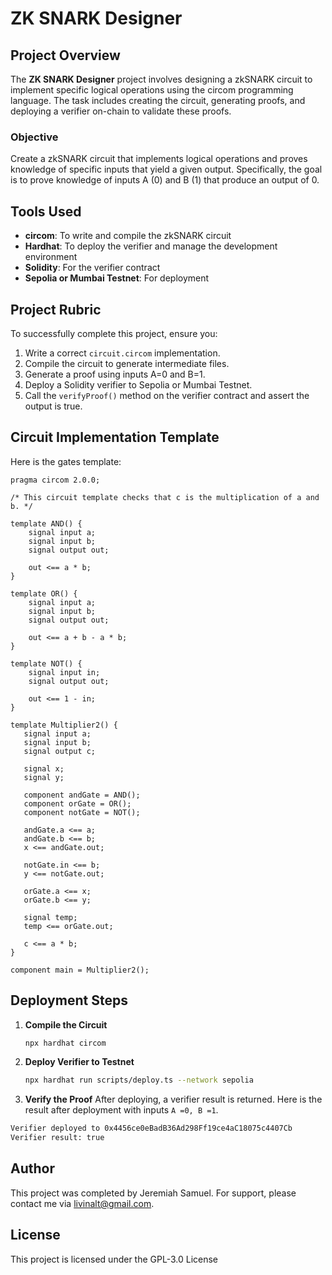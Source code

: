 # ZK SNARK Designer

## Project Overview

The **ZK SNARK Designer** project involves designing a zkSNARK circuit to implement specific logical operations using the circom programming language. The task includes creating the circuit, generating proofs, and deploying a verifier on-chain to validate these proofs.

### Objective

Create a zkSNARK circuit that implements logical operations and proves knowledge of specific inputs that yield a given output. Specifically, the goal is to prove knowledge of inputs A (0) and B (1) that produce an output of 0.


## Tools Used

- **circom**: To write and compile the zkSNARK circuit
- **Hardhat**: To deploy the verifier and manage the development environment
- **Solidity**: For the verifier contract
- **Sepolia or Mumbai Testnet**: For deployment


## Project Rubric

To successfully complete this project, ensure you:

1. Write a correct `circuit.circom` implementation.
2. Compile the circuit to generate intermediate files.
3. Generate a proof using inputs A=0 and B=1.
4. Deploy a Solidity verifier to Sepolia or Mumbai Testnet.
5. Call the `verifyProof()` method on the verifier contract and assert the output is true.

## Circuit Implementation Template

Here is the gates template:

```circom
pragma circom 2.0.0;

/* This circuit template checks that c is the multiplication of a and b. */

template AND() {
    signal input a;
    signal input b;
    signal output out;

    out <== a * b;
}

template OR() {
    signal input a;
    signal input b;
    signal output out;

    out <== a + b - a * b;
}

template NOT() {
    signal input in;
    signal output out;

    out <== 1 - in;
}

template Multiplier2() {
   signal input a;
   signal input b;
   signal output c;

   signal x;
   signal y;

   component andGate = AND();
   component orGate = OR();
   component notGate = NOT();

   andGate.a <== a;
   andGate.b <== b;
   x <== andGate.out;

   notGate.in <== b;
   y <== notGate.out;

   orGate.a <== x;
   orGate.b <== y;

   signal temp;
   temp <== orGate.out;

   c <== a * b;
}

component main = Multiplier2();
```

## Deployment Steps

1. **Compile the Circuit**
   ```bash
   npx hardhat circom
   ```

2. **Deploy Verifier to Testnet**
   ```bash
   npx hardhat run scripts/deploy.ts --network sepolia
   ```

3. **Verify the Proof**
   After deploying, a verifier result is returned. Here is the result after deployment with inputs `A =0, B =1`. 

```bash
Verifier deployed to 0x4456ce0eBadB36Ad298Ff19ce4aC18075c4407Cb
Verifier result: true
```

## Author
This project was completed by Jeremiah Samuel. For support, please contact me via livinalt@gmail.com.


## License
This project is licensed under the GPL-3.0 License
